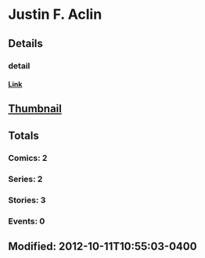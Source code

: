 # Justin F. Aclin 
## Details
### detail
#### [Link](http://marvel.com/comics/creators/11791/justin_f_aclin?utm_campaign=apiRef&utm_source=225578a89fc76f3d20fbffda5d17a88d)
## [Thumbnail](http://i.annihil.us/u/prod/marvel/i/mg/b/40/image_not_available.jpg)
## Totals
### Comics: 2
### Series: 2
### Stories: 3
### Events: 0
## Modified: 2012-10-11T10:55:03-0400